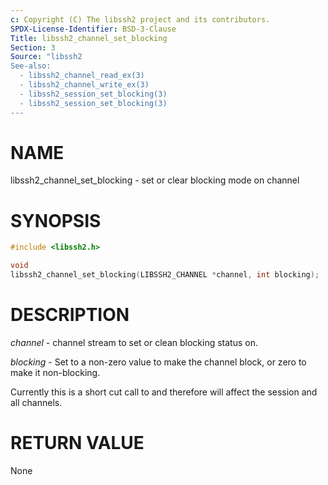 ```yaml
---
c: Copyright (C) The libssh2 project and its contributors.
SPDX-License-Identifier: BSD-3-Clause
Title: libssh2_channel_set_blocking
Section: 3
Source: "libssh2
See-also:
  - libssh2_channel_read_ex(3)
  - libssh2_channel_write_ex(3)
  - libssh2_session_set_blocking(3)
  - libssh2_session_set_blocking(3)
---
```


# NAME

libssh2_channel_set_blocking - set or clear blocking mode on channel

# SYNOPSIS

~~~c
#include <libssh2.h>

void
libssh2_channel_set_blocking(LIBSSH2_CHANNEL *channel, int blocking);
~~~

# DESCRIPTION

*channel* - channel stream to set or clean blocking status on.

*blocking* - Set to a non-zero value to make the channel block, or zero to
make it non-blocking.

Currently this is a short cut call to
and therefore will affect the session and all channels.

# RETURN VALUE

None

